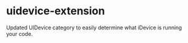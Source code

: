 # uidevice-extension
Updated UIDevice category to easily determine what iDevice is running your code.
